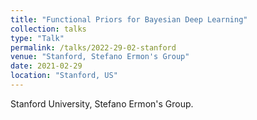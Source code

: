 ```yaml
---
title: "Functional Priors for Bayesian Deep Learning"
collection: talks
type: "Talk"
permalink: /talks/2022-29-02-stanford
venue: "Stanford, Stefano Ermon's Group"
date: 2021-02-29
location: "Stanford, US"
---
```


Stanford University, Stefano Ermon's Group.

<!-- The Bayesian treatment of neural networks dictates that a prior distribution is specified over their weight and bias parameters. This poses a challenge because modern neural networks are characterized by a huge number of parameters and non-linearities. The choice of these priors has an unpredictable effect on the distribution of the functional output which could represent a hugely limiting aspect of Bayesian deep learning models. Differently, Gaussian processes offer a rigorous non-parametric framework to define prior distributions over the space of functions. In this talk, we aim to introduce a novel and robust framework to impose such functional priors on modern neural networks for supervised learning tasks through minimizing the Wasserstein distance between samples of stochastic processes. In addition, we extend this framework to carry out model selection for Bayesian autoencoders for unsupervised learning tasks. We provide extensive experimental evidence that coupling these priors with scalable Markov chain Monte Carlo sampling offers systematically large performance improvements over alternative choices of priors and state-of-the-art approximate Bayesian deep learning approaches. -->
